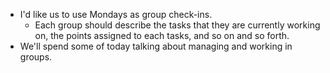 * I'd like us to use Mondays as group check-ins.
    * Each group should describe the tasks that they are currently working
      on, the points assigned to each tasks, and so on and so forth.
* We'll spend some of today talking about managing and working in 
  groups.
